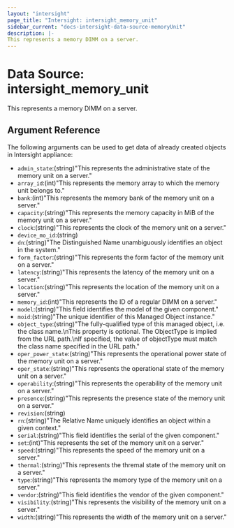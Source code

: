 ```yaml
---
layout: "intersight"
page_title: "Intersight: intersight_memory_unit"
sidebar_current: "docs-intersight-data-source-memoryUnit"
description: |-
This represents a memory DIMM on a server.
---
```


# Data Source: intersight_memory_unit
This represents a memory DIMM on a server.
## Argument Reference
The following arguments can be used to get data of already created objects in Intersight appliance:
* `admin_state`:(string)"This represents the administrative state of the memory unit on a server."
* `array_id`:(int)"This represents the memory array to which the memory unit belongs to."
* `bank`:(int)"This represents the memory bank of the memory unit on a server."
* `capacity`:(string)"This represents the memory capacity in MiB of the memory unit on a server."
* `clock`:(string)"This represents the clock of the memory unit on a server."
* `device_mo_id`:(string)
* `dn`:(string)"The Distinguished Name unambiguously identifies an object in the system."
* `form_factor`:(string)"This represents the form factor of the memory unit on a server."
* `latency`:(string)"This represents the latency of the memory unit on a server."
* `location`:(string)"This represents the location of the memory unit on a server."
* `memory_id`:(int)"This represents the ID of a regular DIMM on a server."
* `model`:(string)"This field identifies the model of the given component."
* `moid`:(string)"The unique identifier of this Managed Object instance."
* `object_type`:(string)"The fully-qualified type of this managed object, i.e. the class name.\nThis property is optional. The ObjectType is implied from the URL path.\nIf specified, the value of objectType must match the class name specified in the URL path."
* `oper_power_state`:(string)"This represents the operational power state of the memory unit on a server."
* `oper_state`:(string)"This represents the operational state of the memory unit on a server."
* `operability`:(string)"This represents the operability of the memory unit on a server."
* `presence`:(string)"This represents the presence state of the memory unit on a server."
* `revision`:(string)
* `rn`:(string)"The Relative Name uniquely identifies an object within a given context."
* `serial`:(string)"This field identifies the serial of the given component."
* `set`:(int)"This represents the set of the memory unit on a server."
* `speed`:(string)"This represents the speed of the memory unit on a server."
* `thermal`:(string)"This represents the thremal state of the memory unit on a server."
* `type`:(string)"This represents the memory type of the memory unit on a server."
* `vendor`:(string)"This field identifies the vendor of the given component."
* `visibility`:(string)"This represents the visibility of the memory unit on a server."
* `width`:(string)"This represents the width of the memory unit on a server."
